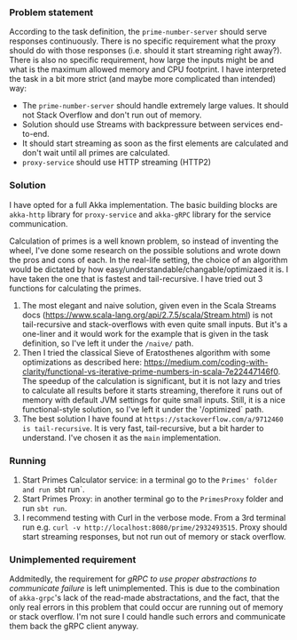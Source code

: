 ### Problem statement

According to the task definition, the `prime-number-server` should serve responses continuously.
There is no specific requirement what the proxy should do with those responses (i.e. should it start streaming right away?). There is also no specific requirement, how large the inputs might be and what is the maximum allowed memory and CPU footprint.
I have interpreted the task in a bit more strict (and maybe more complicated than intended) way:

* The `prime-number-server` should handle extremely large values. It should not Stack Overflow and don't run out of memory.
* Solution should use Streams with backpressure between services end-to-end.
* It should start streaming as soon as the first elements are calculated and don't wait until all primes are calculated.
* `proxy-service` should use HTTP streaming (HTTP2)

### Solution

I have opted for a full Akka implementation. The basic building blocks are `akka-http` library for `proxy-service` and `akka-gRPC` library for the service communication.

Calculation of primes is a well known problem, so instead of inventing the wheel, I've done some research on the possible solutions and wrote down the pros and cons of each. In the real-life setting, the choice of an algorithm would be dictated by how easy/understandable/changable/optimizaed it is. I have taken the one that is fastest and tail-recursive.
 I have tried out 3 functions for calculating the primes.

1. The most elegant and naive solution, given even in the Scala Streams docs (https://www.scala-lang.org/api/2.7.5/scala/Stream.html) is not tail-recursive and stack-overflows with even quite small inputs. But it's a one-liner and it would work for the example that is given in the task definition, so I've left it under the `/naive/` path.
2. Then I tried the classical Sieve of Eratosthenes algorithm with some optimizations as described here: https://medium.com/coding-with-clarity/functional-vs-iterative-prime-numbers-in-scala-7e22447146f0. The speedup of the calculation is significant, but it is not lazy and tries to calculate all results before it starts streaming, therefore it runs out of memory with default JVM settings for quite small inputs. Still, it is a nice functional-style solution, so I've left it under the '/optimized` path.
3. The best solution I have found at `https://stackoverflow.com/a/9712460 is tail-recursive`. It is very fast, tail-recursive, but a bit harder to understand. I've chosen it as the `main` implementation.


### Running

1. Start Primes Calculator service: in a terminal go to the `Primes' folder and run `sbt run`. 
2. Start Primes Proxy: in another terminal go to  the `PrimesProxy` folder and run `sbt run`.
3. I recommend testing with Curl in the verbose mode. From a 3rd terminal run e.g. `curl -v http://localhost:8080/prime/2932493515`. Proxy should start streaming responses, but not run out of memory or stack overflow.


### Unimplemented requirement

Addmitedly, the requirement for _gRPC to use proper abstractions to communicate failure_ is left unimplemented. This is due to the combination of `akka-grpc`'s lack of the read-made abstractations, and the fact, that the only real errors in this problem that could occur are running out of memory or stack overflow. I'm not sure I could handle such errors and communicate them back the gRPC client anyway.
